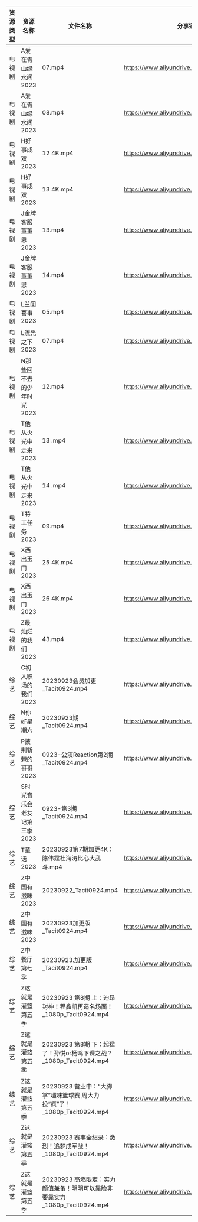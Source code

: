 | 资源类型 | 资源名称             | 文件名称                                                  | 分享链接                                      | 更新时间       |
| ---- | ---------------- | ----------------------------------------------------- | ----------------------------------------- | ---------- |
| 电视剧  | A爱在青山绿水间2023     | 07.mp4                                                | https://www.aliyundrive.com/s/1BMnsDF5h1i | 2023-09-24 |
| 电视剧  | A爱在青山绿水间2023     | 08.mp4                                                | https://www.aliyundrive.com/s/1BMnsDF5h1i | 2023-09-24 |
| 电视剧  | H好事成双2023        | 12 4K.mp4                                             | https://www.aliyundrive.com/s/exhnGn7v2jT | 2023-09-24 |
| 电视剧  | H好事成双2023        | 13 4K.mp4                                             | https://www.aliyundrive.com/s/exhnGn7v2jT | 2023-09-24 |
| 电视剧  | J金牌客服董董恩2023     | 13.mp4                                                | https://www.aliyundrive.com/s/F3LXGA976A9 | 2023-09-24 |
| 电视剧  | J金牌客服董董恩2023     | 14.mp4                                                | https://www.aliyundrive.com/s/F3LXGA976A9 | 2023-09-24 |
| 电视剧  | L兰闺喜事2023        | 05.mp4                                                | https://www.aliyundrive.com/s/HSTGHiG6pDw | 2023-09-24 |
| 电视剧  | L流光之下2023        | 07.mp4                                                | https://www.aliyundrive.com/s/7nrF9xgieoR | 2023-09-24 |
| 电视剧  | N那些回不去的少年时光2023  | 12.mp4                                                | https://www.aliyundrive.com/s/S1SRHMCLnjA | 2023-09-24 |
| 电视剧  | T他从火光中走来2023     | 13 .mp4                                               | https://www.aliyundrive.com/s/3aX38osV5Hu | 2023-09-24 |
| 电视剧  | T他从火光中走来2023     | 14 .mp4                                               | https://www.aliyundrive.com/s/3aX38osV5Hu | 2023-09-24 |
| 电视剧  | T特工任务2023        | 09.mp4                                                | https://www.aliyundrive.com/s/EDFPR28D3eB | 2023-09-24 |
| 电视剧  | X西出玉门2023        | 25 4K.mp4                                             | https://www.aliyundrive.com/s/LS6RVyLuhC7 | 2023-09-24 |
| 电视剧  | X西出玉门2023        | 26 4K.mp4                                             | https://www.aliyundrive.com/s/LS6RVyLuhC7 | 2023-09-24 |
| 电视剧  | Z最灿烂的我们2023      | 43.mp4                                                | https://www.aliyundrive.com/s/6vPRBkMxLP1 | 2023-09-24 |
| 综艺   | C初入职场的我们2023     | 20230923会员加更_Tacit0924.mp4                            | https://www.aliyundrive.com/s/pqc7pqfCNxC | 2023-09-24 |
| 综艺   | N你好星期六           | 20230923期_Tacit0924.mp4                               | https://www.aliyundrive.com/s/QGPr3eRo3pE | 2023-09-24 |
| 综艺   | P披荆斩棘的哥哥2023     | 0923-公演Reaction第2期_Tacit0924.mp4                      | https://www.aliyundrive.com/s/gs8uMNUWtqr | 2023-09-24 |
| 综艺   | S时光音乐会老友记第三季2023 | 0923-第3期_Tacit0924.mp4                                | https://www.aliyundrive.com/s/A8SsNUgtosB | 2023-09-24 |
| 综艺   | T童话2023          | 20230923第7期加更4K：陈伟霆杜海涛比心大乱斗.mp4                       | https://www.aliyundrive.com/s/fFoZet5PGkd | 2023-09-24 |
| 综艺   | Z中国有滋味2023       | 20230922_Tacit0924.mp4                                | https://www.aliyundrive.com/s/EDni6GQcnsU | 2023-09-24 |
| 综艺   | Z中国有滋味2023       | 20230923加更版_Tacit0924.mp4                             | https://www.aliyundrive.com/s/EDni6GQcnsU | 2023-09-24 |
| 综艺   | Z中餐厅第七季          | 20230923.加更版_Tacit0924.mp4                            | https://www.aliyundrive.com/s/25GFy8VFsb6 | 2023-09-24 |
| 综艺   | Z这就是灌篮第五季        | 20230923 第8期 上：迪昂封神！程鑫凯再造名场面！_1080p_Tacit0924.mp4     | https://www.aliyundrive.com/s/SmSYm3xJ3ut | 2023-09-24 |
| 综艺   | Z这就是灌篮第五季        | 20230923 第8期 下：起猛了！孙悦or杨鸣下课之战？_1080p_Tacit0924.mp4    | https://www.aliyundrive.com/s/SmSYm3xJ3ut | 2023-09-24 |
| 综艺   | Z这就是灌篮第五季        | 20230923 营业中：“大脚掌”趣味篮球赛 周大力投“疯”了！_1080p_Tacit0924.mp4 | https://www.aliyundrive.com/s/SmSYm3xJ3ut | 2023-09-24 |
| 综艺   | Z这就是灌篮第五季        | 20230923 赛事全纪录：激烈！追梦成军战！_1080p_Tacit0924.mp4          | https://www.aliyundrive.com/s/SmSYm3xJ3ut | 2023-09-24 |
| 综艺   | Z这就是灌篮第五季        | 20230923 高燃限定：实力颜值兼备！明明可以靠脸非要靠实力_1080p_Tacit0924.mp4  | https://www.aliyundrive.com/s/SmSYm3xJ3ut | 2023-09-24 |
